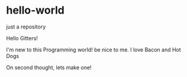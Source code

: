 # hello-world
just a repository

Hello Gitters!

I'm new to this Programming world!
be nice to me.
I love Bacon and Hot Dogs

On second thought, lets make one!
